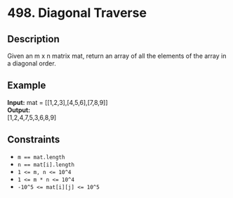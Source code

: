 # 498. Diagonal Traverse

## Description

Given an m x n matrix mat, return an array of all the elements of the array in a diagonal order.

## Example

**Input:**
mat = [[1,2,3],[4,5,6],[7,8,9]]
<br>
**Output:**
<br>
[1,2,4,7,5,3,6,8,9]
<br>

## Constraints

- `m == mat.length`
- `n == mat[i].length`
- `1 <= m, n <= 10^4`
- `1 <= m * n <= 10^4`
- `-10^5 <= mat[i][j] <= 10^5`
